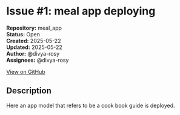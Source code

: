 # Issue #1: meal app deploying

**Repository:** meal_app  
**Status:** Open  
**Created:** 2025-05-22  
**Updated:** 2025-05-22  
**Author:** @divya-rosy  
**Assignees:** @divya-rosy  

[View on GitHub](https://github.com/Simtestlab/meal_app/issues/1)

## Description

Here an app model that refers to be a cook book guide is deployed.